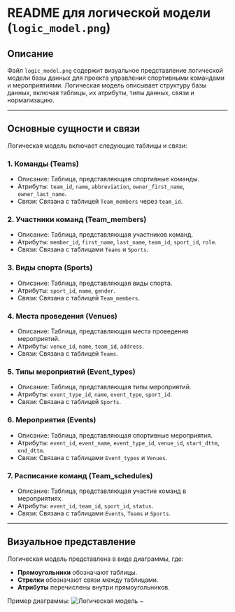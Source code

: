 #  README для логической модели (`logic_model.png`)

##  Описание

Файл `logic_model.png` содержит визуальное представление логической модели базы данных для проекта управления спортивными командами и мероприятиями. Логическая модель описывает структуру базы данных, включая таблицы, их атрибуты, типы данных, связи и нормализацию.

---

##  Основные сущности и связи

Логическая модель включает следующие таблицы и связи:

### 1. **Команды (Teams)**
- Описание: Таблица, представляющая спортивные команды.
- Атрибуты: `team_id`, `name`, `abbreviation`, `owner_first_name`, `owner_last_name`.
- Связи: Связана с таблицей `Team_members` через `team_id`.

### 2. **Участники команд (Team_members)**
- Описание: Таблица, представляющая участников команд.
- Атрибуты: `member_id`, `first_name`, `last_name`, `team_id`, `sport_id`, `role`.
- Связи: Связана с таблицами `Teams` и `Sports`.

### 3. **Виды спорта (Sports)**
- Описание: Таблица, представляющая виды спорта.
- Атрибуты: `sport_id`, `name`, `gender`.
- Связи: Связана с таблицей `Team_members`.

### 4. **Места проведения (Venues)**
- Описание: Таблица, представляющая места проведения мероприятий.
- Атрибуты: `venue_id`, `name`, `team_id`, `address`.
- Связи: Связана с таблицей `Teams`.

### 5. **Типы мероприятий (Event_types)**
- Описание: Таблица, представляющая типы мероприятий.
- Атрибуты: `event_type_id`, `name`, `event_type`, `sport_id`.
- Связи: Связана с таблицей `Sports`.

### 6. **Мероприятия (Events)**
- Описание: Таблица, представляющая спортивные мероприятия.
- Атрибуты: `event_id`, `event_name`, `event_type_id`, `venue_id`, `start_dttm`, `end_dttm`.
- Связи: Связана с таблицами `Event_types` и `Venues`.

### 7. **Расписание команд (Team_schedules)**
- Описание: Таблица, представляющая участие команд в мероприятиях.
- Атрибуты: `event_id`, `team_id`, `sport_id`, `status`.
- Связи: Связана с таблицами `Events`, `Teams` и `Sports`.

---

##  Визуальное представление

Логическая модель представлена в виде диаграммы, где:
- **Прямоугольники** обозначают таблицы.
- **Стрелки** обозначают связи между таблицами.
- **Атрибуты** перечислены внутри прямоугольников.

Пример диаграммы:
![Логическая модель](logic_model.png)
~

